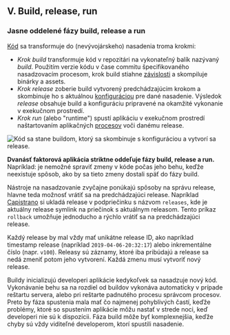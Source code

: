 ## V. Build, release, run

### Jasne oddelené fázy build, release a run

[Kód](./codebase) sa transformuje do (nevývojárskeho) nasadenia troma krokmi:

* *Krok build* transformuje kód v repozitári na vykonateľný balík nazývaný *build*.  Použitím verzie kódu v čase commitu špecifikovaného nasadzovacím procesom, krok build stiahne [závislosti](./dependencies) a skompiluje binárky a assets.
* *Krok release* zoberie build vytvorený predchádzajúcim krokom a skombinuje ho s aktuálnou [konfiguráciou](./config) pre dané nasadenie.  Výsledok *release* obsahuje build a konfiguráciu pripravené na okamžité vykonanie v exekučnom prostredí.
* *Krok run* (alebo "runtime") spustí aplikáciu v exekučnom prostredí naštartovaním aplikačných [procesov](./processes) voči danému release.

![Kód sa stane buildom, ktorý sa skombinuje s konfiguráciou a vytvorí sa release.](/images/release.png)

**Dvanásť faktorová aplikácia striktne oddeľuje fázy build, release a run.**  Napríklad: je nemožné spraviť zmeny v kóde počas jeho behu, keďže neexistuje spôsob, ako by sa tieto zmeny dostali späť do fázy build.

Nástroje na nasadzovanie zvyčajne ponúkajú spôsoby na správu release, hlavne teda možnosť vrátiť sa na predchádzajúci release.  Napríklad [Capistrano](https://github.com/capistrano/capistrano/wiki) si ukladá release v podpriečinku s názvom `releases`, kde je aktuálny release symlink na priečinok s aktuálnym releasom.  Tento príkaz `rollback` umožňuje jednoducho a rýchlo vrátiť sa na predchádzajúci release.

Každý release by mal vždy mať unikátne release ID, ako napríklad timestamp release (napríklad `2019-04-06-20:32:17`) alebo inkrementálne číslo (napr. `v100`).  Releasy sú záznamy, ktoré iba pribúdajú a release sa nedá zmeniť potom jeho vytvorení.  Každá zmenu musí vytvoriť nový release.

Buildy inicializujú developeri aplikácie kedykoľvek sa nasadzuje nový kód. Vykonávanie behu sa na rozdiel od buildov vykonáva automaticky v prípade reštartu servera, alebo pri reštarte padnutého procesu správcom procesov.  Preto by fáza spustenia mala mať čo najmenej pohyblivých častí, keďže problémy, ktoré so spustením aplikácie môžu nastať v strede noci, keď developeri nie sú k dispozícii.  Fáza build môže byť komplexnejšia, keďže chyby sú vždy viditeľné developerom, ktorí spustili nasadenie.

